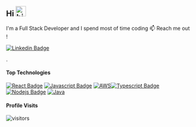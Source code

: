 ## Hi <img src="https://user-images.githubusercontent.com/1303154/88677602-1635ba80-d120-11ea-84d8-d263ba5fc3c0.gif" width="28px" height="28px" alt="hi">

I'm a Full Stack Developer and I spend most of time coding 
:mailbox: Reach me out !

 [![Linkedin Badge](https://img.shields.io/badge/-sof_mn-0e76a8?style=flat&labelColor=0e76a8&logo=linkedin&logoColor=white)](https://www.linkedin.com/in/sofmn/)

<!-- TODO: Add last video link -->


.

#### Top Technologies

<!-- TODO: Make technologies links takes you to repositories -->

[![React Badge](https://img.shields.io/badge/-React-61DBFB?style=for-the-badge&labelColor=black&logo=react&logoColor=61DBFB)](#) [![Javascript Badge](https://img.shields.io/badge/-Javascript-F0DB4F?style=for-the-badge&labelColor=black&logo=javascript&logoColor=F0DB4F)](#) [![AWS](https://img.shields.io/badge/AWS-%23FF9900.svg?style=for-the-badge&logo=amazon-aws&logoColor=white)](#)[![Typescript Badge](https://img.shields.io/badge/-Typescript-007acc?style=for-the-badge&labelColor=black&logo=typescript&logoColor=007acc)](#) [![Nodejs Badge](https://img.shields.io/badge/-Nodejs-3C873A?style=for-the-badge&labelColor=black&logo=node.js&logoColor=3C873A)](#)
[![Java](https://img.shields.io/badge/java-%23ED8B00.svg?style=for-the-badge&logo=java&logoColor=white)](#)







#### Profile Visits 

![visitors](https://visitor-badge.glitch.me/badge?page_id=S00F.S00F)

